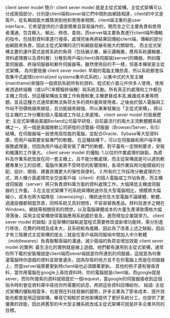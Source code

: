 client sever model 簡介:
client sever model 就是主從式架構，主從式架構可以分成兩個部分，分別是client端和sever端它們中間則由網路相連，client的中文是客戶，從名稱就能大概猜測到他和使用者相關，client端注重的是user interface，它希望提供的介面是簡單且容易操作的，簡而言之它主要負責和使用者溝通，包含輸入、輸出、修改、查詢，而server端主要負責進行client端所傳輸的指令，包括對資料庫進行搜尋，處理完後再將結果回傳給client端，傳輸的部分由網路來負責，因此主從式架構的流行和網路發展有極大的關聯性。
而主從式架構主要的運作莫式是將系統的負荷（包括展示層，展示邏輯層，應用系統邏輯層，資料處理層以及資料層）分散到用戶端(client)與伺服端(server)的機器，例如檔案伺服器、終端伺服器和郵件伺服器等。雖然使用目的不一樣，但基本構架是主從式架構。
為何要發展 client sever model:
早期的電腦主機昂貴，所以系統都會採取集中式處理(centralized systems集中式系統)，以集中式的大型主機(mainframe)來儲存一個資訊系統所有的資料、程式和介面元件供多人使用，使用者透過終端機（或以PC來模擬終端機）與系統互動。所有真正的處理和工作都在主機上完成，但這種架構由主機工作負擔較重,主機更替成本高,維護成本重等問題，並且這種方式通常都無法負荷太多的資料量與使用者。之後由於個人電腦與工作站不但價格越來越低，且功能越來越強，所以漸漸發展出「主從式架構」，將以往主機的工作分攤到個人電腦或工作站上來處理。
client sever model 的發展歷史:
主從式架構由美國Borland公司最早研發，目前最流行的兩大主流軟體體系結構之一，另一個是美國微軟公司研發的流覽器-伺服器（Browser/Server，B/S）結構。在伺服器端一般使用高性能的電腦，並配合Oracle、Sybase等大型資料庫，而用戶端需要安裝專門的軟體。
在這種結構下，可以在伺服器和用戶端平衡服務處理量，但因為用戶端必需安裝了專門的軟體，對平臺有一定限制要求，安裝和維護的工作量大。
client sever model 的優點:
1.以往的作業處理的缺點，為資料及作業系統皆放在同一套主機上，且不能分散處理，而主從架構就是可以達到軟體專業分工的目標，電腦作業將不受時空的影響限制，各項作業採用功能模組的分配、設計、開發、建置具備更大的彈性與便利。
2.所有的工作採用分散處理的方式，將人機介面處理完全交由客戶端（client）的個人電腦或工作站負責，而主機或伺服器（server）將只負責資料庫方面的資料處理工作，大幅降低主機或伺服器的工作量。
3.在主從式架構下的系統與傳統迷你及大型電腦相比，規模將大幅縮小，成本也將大幅降低（downsizing），傳統迷你及大型電腦不論硬體、軟體、週邊設備都相當昂貴，同時系統又具封閉性，不容易替換產品。拜科技進步之賜在Windows、網路等相關技術的問世，以及電腦硬體成本的大量生產導致價格大幅滑落後，採用主從架構使得電腦應用系統趨於普及，進而增加企業競爭力。
client sever model 的缺點:
主從架構的缺點是當程式需要修改或新增功能時，需分別進行修改，花費的時間及成本大，且系統較為複雜，因此為了改善上述之缺點，因此才有三階層式主從架構的提出；就是在客戶端與伺服端中間加入中介軟體（middlewares）負責聯繫兩端的溝通，減少兩端的負荷並增加效能
client sever model 的實例:
最生活化的實例就是線上遊戲，他們都有運用到主從式架構，通常你所下載的安裝檔就是client端而sever端就是你所連到的伺服器，這就是為何重灌電腦時你遊戲的資料並部會遺失，因為存取的地方並不在你電腦上而是在伺服器上，而當server端需要更新時client端也必須跟著更新。
其他的例子還有搜尋資料，當你用電腦在google上尋找資料時，你的電腦就是client端，而google就是sever，而你所搜索的資料就相當於一個request，當google的伺服器接收到這個指令時則會從資料庫中尋找你所需要的訊息，再把這些資料回傳給你。
結語:
主從式架構的優點相當多，也是現在科技發展的趨勢，許多企業為了節省成本、提升效能也都會是用這個架構，畢竟它相較於其他架構提供了更好系統分工，也提供了更優異的效能，因此將舊型的中大型主機系統改成主從式架構可說是許多企業共同的目標。



